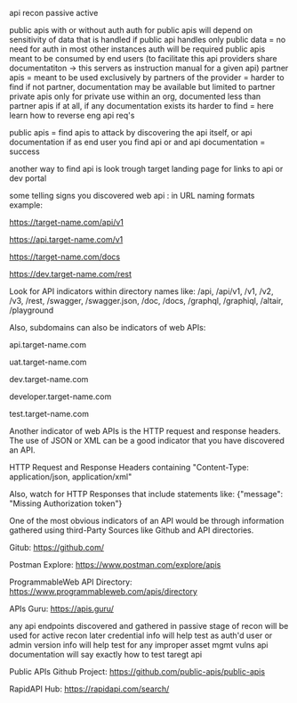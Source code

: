 api recon 
passive
active 

public apis with or without auth 
auth for public apis will depend on sensitivity of data that is handled 
if public api handles only public data = no need for auth 
in most other instances auth will be required 
public apis meant to be consumed by end users (to facilitate this api providers share documentatiton -> this servers as instruction manual for a given api)
partner apis = meant to be used exclusively by partners of the provider = harder to find if not partner, documentation may be available but limited to partner 
private apis only for private use within an org, documented less than partner apis if at all, if any documentation exists its harder to find = here learn how to reverse eng api req's 


public apis = find apis to attack by discovering the api itself, or api documentation 
if as end user you find api or and api documentation = success

another way to find api is look trough target landing page for links to api or dev portal 


some telling signs you discovered web api : 
in URL naming formats example: 

https://target-name.com/api/v1 

https://api.target-name.com/v1 

https://target-name.com/docs

https://dev.target-name.com/rest

Look for API indicators within directory names like:
/api, /api/v1, /v1, /v2, /v3, /rest, /swagger, /swagger.json, /doc, /docs, /graphql, /graphiql, /altair, /playground

Also, subdomains can also be indicators of web APIs:

api.target-name.com

uat.target-name.com

dev.target-name.com

developer.target-name.com

test.target-name.com


Another indicator of web APIs is the HTTP request and response headers. The use of JSON or XML can be a good indicator that you have discovered an API. 

HTTP Request and Response Headers containing "Content-Type: application/json, application/xml"

 

Also, watch for HTTP Responses that include statements like:
{"message": "Missing Authorization token"}


One of the most obvious indicators of an API would be through information gathered using third-Party Sources like Github and API directories.

Gitub: https://github.com/ 

Postman Explore: https://www.postman.com/explore/apis

ProgrammableWeb API Directory: https://www.programmableweb.com/apis/directory 

APIs Guru: https://apis.guru/ 



any api endpoints discovered and gathered in passive stage of recon will be used for active recon later 
credential info will help test as auth'd user or admin 
version info will help test for any improper asset mgmt vulns
api documentation will say exactly how to test taregt api 





Public APIs Github Project: https://github.com/public-apis/public-apis 

RapidAPI Hub: https://rapidapi.com/search/ 
